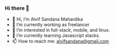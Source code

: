 ### Hi there 👋

<!--
**AlvifSandana/AlvifSandana** is a ✨ _special_ ✨ repository because its `README.md` (this file) appears on your GitHub profile.

Here are some ideas to get you started:
-->

- :wave: Hi, I’m Alvif Sandana Mahardika
- 🔭 I’m currently working as freelancer
- 👀 I’m interested in full-stack, mobile, and linux.
- 🌱 I’m currently learning Javascript stacks.
- 📫 How to reach me: alvifsandana@gmail.com

<!-- <p  align="center">
<img src="https://github-readme-stats.vercel.app/api?username=AlvifSandana&count_private=true&show_icons=true&theme=tokyonight"/>
</p> -->
